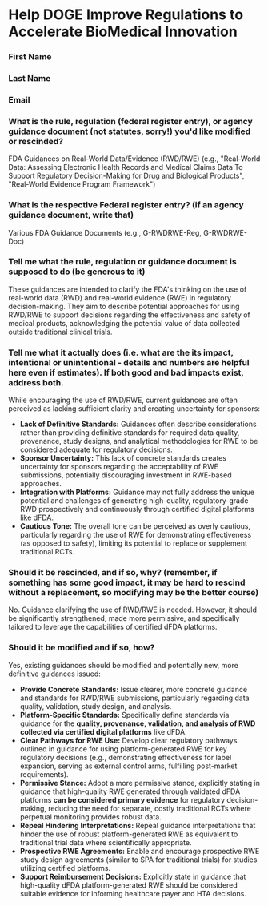 # Help DOGE Improve Regulations to Accelerate BioMedical Innovation

### First Name

### Last Name

### Email

### What is the rule, regulation (federal register entry), or agency guidance document (not statutes, sorry!) you'd like modified or rescinded?

FDA Guidances on Real-World Data/Evidence (RWD/RWE) (e.g., "Real-World Data: Assessing Electronic Health Records and Medical Claims Data To Support Regulatory Decision-Making for Drug and Biological Products", "Real-World Evidence Program Framework")

### What is the respective Federal register entry? (if an agency guidance document, write that)

Various FDA Guidance Documents (e.g., G-RWDRWE-Reg, G-RWDRWE-Doc)

### Tell me what the rule, regulation or guidance document is supposed to do (be generous to it)

These guidances are intended to clarify the FDA's thinking on the use of real-world data (RWD) and real-world evidence (RWE) in regulatory decision-making. They aim to describe potential approaches for using RWD/RWE to support decisions regarding the effectiveness and safety of medical products, acknowledging the potential value of data collected outside traditional clinical trials.

### Tell me what it actually does (i.e. what are the its impact, intentional or unintentional - details and numbers are helpful here even if estimates). If both good and bad impacts exist, address both.

While encouraging the use of RWD/RWE, current guidances are often perceived as lacking sufficient clarity and creating uncertainty for sponsors:
*   **Lack of Definitive Standards:** Guidances often describe considerations rather than providing definitive standards for required data quality, provenance, study designs, and analytical methodologies for RWE to be considered adequate for regulatory decisions.
*   **Sponsor Uncertainty:** This lack of concrete standards creates uncertainty for sponsors regarding the acceptability of RWE submissions, potentially discouraging investment in RWE-based approaches.
*   **Integration with Platforms:** Guidance may not fully address the unique potential and challenges of generating high-quality, regulatory-grade RWD prospectively and continuously through certified digital platforms like dFDA.
*   **Cautious Tone:** The overall tone can be perceived as overly cautious, particularly regarding the use of RWE for demonstrating effectiveness (as opposed to safety), limiting its potential to replace or supplement traditional RCTs.

### Should it be rescinded, and if so, why? (remember, if something has some good impact, it may be hard to rescind without a replacement, so modifying may be the better course)

No. Guidance clarifying the use of RWD/RWE is needed. However, it should be significantly strengthened, made more permissive, and specifically tailored to leverage the capabilities of certified dFDA platforms.

### Should it be modified and if so, how?

Yes, existing guidances should be modified and potentially new, more definitive guidances issued:
*   **Provide Concrete Standards:** Issue clearer, more concrete guidance and standards for RWD/RWE submissions, particularly regarding data quality, validation, study design, and analysis.
*   **Platform-Specific Standards:** Specifically define standards via guidance for the **quality, provenance, validation, and analysis of RWD collected via certified digital platforms** like dFDA.
*   **Clear Pathways for RWE Use:** Develop clear regulatory pathways outlined in guidance for using platform-generated RWE for key regulatory decisions (e.g., demonstrating effectiveness for label expansion, serving as external control arms, fulfilling post-market requirements).
*   **Permissive Stance:** Adopt a more permissive stance, explicitly stating in guidance that high-quality RWE generated through validated dFDA platforms **can be considered primary evidence** for regulatory decision-making, reducing the need for separate, costly traditional RCTs where perpetual monitoring provides robust data.
*   **Repeal Hindering Interpretations:** Repeal guidance interpretations that hinder the use of robust platform-generated RWE as equivalent to traditional trial data where scientifically appropriate.
*   **Prospective RWE Agreements:** Enable and encourage prospective RWE study design agreements (similar to SPA for traditional trials) for studies utilizing certified platforms.
*   **Support Reimbursement Decisions:** Explicitly state in guidance that high-quality dFDA platform-generated RWE should be considered suitable evidence for informing healthcare payer and HTA decisions. 